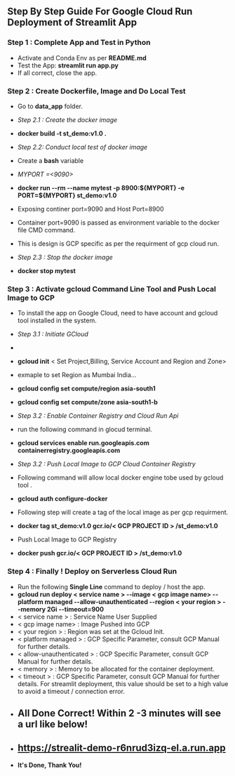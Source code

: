 ## Step By Step Guide For Google Cloud Run Deployment of Streamlit App

### Step 1 : Complete App and Test in Python 

- Activate and Conda Env as per **README.md**
- Test the App: **streamlit run app.py** 
- If all correct, close the app.

### Step 2 : Create Dockerfile, Image and Do Local Test

- Go to **data_app** folder.

- *Step 2.1 : Create the docker image*
- **docker build -t  st_demo:v1.0 .**

- *Step 2.2: Conduct local test of docker image* 
- Create a **bash** variable 
- *MYPORT =<9090>*
- **docker run --rm  --name mytest -p 8900:\${MYPORT} -e  PORT=\${MYPORT} st_demo:v1.0**
- Exposing continer port=9090 and Host Port=8900 
- Container port=9090 is passed as environment variable to the docker file CMD command. 
- This is design is GCP specific as per the requirment of gcp cloud run.

- *Step 2.3 : Stop the docker image*
- **docker stop mytest**



### Step 3 : Activate gcloud Command Line Tool  and Push Local Image to GCP
- To install the app on  Google Cloud, need to have account and gcloud tool installed in the system. 

- *Step 3.1 : Initiate GCloud*
- 
- **gcloud init** < Set Project,Billing,  Service Account and Region and Zone> 
- exmaple to set Region as Mumbai India...
- **gcloud config set compute/region asia-south1**
- **gcloud config set compute/zone asia-south1-b** 

- *Step 3.2 : Enable Container Registry and Cloud Run Api* 
- run the following command in glocud terminal.
- **gcloud services enable run.googleapis.com containerregistry.googleapis.com**

- *Step 3.2 : Push Local Image to GCP Cloud Container Registry* 
- Following command will allow local docker engine tobe used by gcloud tool .
- **gcloud auth configure-docker**
- Following step will create a tag of the local image as per gcp requirment.
- **docker  tag st_demo:v1.0  gcr.io/< GCP PROJECT ID > /st_demo:v1.0**
- Push Local Image to GCP Registry
- **docker push gcr.io/< GCP PROJECT ID > /st_demo:v1.0**

### Step 4 : Finally ! Deploy on Serverless Cloud Run
- Run the following **Single Line** command to deploy / host the app.  
- **gcloud run deploy < service name >  --image < gcp image name>   --platform managed --allow-unauthenticated --region < your region > --memory 2Gi --timeout=900**
- < service name >          : Service Name User Supplied 
- < gcp image name>         : Image Pushed into GCP 
- < your region >           : Region was set at the Gcloud Init.
- < platform managed >      : GCP Specific Parameter, consult GCP Manual for further details.
- < allow-unauthenticated > : GCP Specific Parameter, consult GCP Manual for further details.
- < memory >                : Memory to be allocated for the container deployment.
- < timeout >               : GCP Specific Parameter, consult GCP Manual for further details. For streamlit deployment, this value should be set to a high value to avoid a timeout / connection error. 
- ## All Done Correct! Within 2 -3 minutes will see a url like below!
- ## **https://strealit-demo-r6nrud3izq-el.a.run.app**
- **It's Done, Thank You!**
